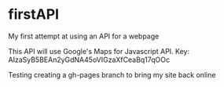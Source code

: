 # firstAPI
My first attempt at using an API for a webpage

This API will use Google's Maps for Javascript API.
Key: AIzaSyB5BEAn2yGdNA45oVIGzaXfCeaBq17qOOc

Testing creating a gh-pages branch to bring my site back online
